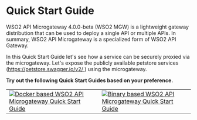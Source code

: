 # Quick Start Guide

WSO2 API Microgateway 4.0.0-beta (WSO2 MGW) is a lightweight gateway distribution that can be used to deploy a single API or multiple APIs. In summary, WSO2 API Microgateway is a specialized form of WSO2 API Gateway.

In this Quick Start Guide let's see how a service can be securely proxied via the microgateway. Let's expose the publicly available petstore services (https://petstore.swagger.io/v2/ ) using the microgateway.

**Try out the following Quick Start Guides based on your preference.**

|                                                                                                                                                                                                  |                                                                                                                                                                                                  |
|--------------------------------------------------------------------------------------------------------------------------------------------------------------------------------------------------|--------------------------------------------------------------------------------------------------------------------------------------------------------------------------------------------------|
| [![Docker based WSO2 API Microgateway Quick Start Guide]({{base_path}}/assets/img/getting-started/docker-logo.png "Docker based WSO2 API Microgateway Quick Start Guide")]({{base_path}}/getting-started/quick-start-guide/quick-start-guide-docker/) | [![Binary based WSO2 API Microgateway Quick Start Guide]({{base_path}}/assets/img/getting-started/binary.png "Binary based WSO2 API Microgateway Quick Start Guide")]({{base_path}}/getting-started/quick-start-guide/quick-start-guide-binary/) |


